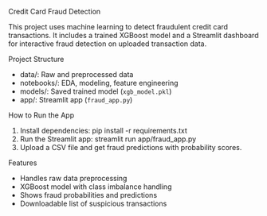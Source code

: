 Credit Card Fraud Detection

This project uses machine learning to detect fraudulent credit card transactions. It includes a trained XGBoost model and a Streamlit dashboard for interactive fraud detection on uploaded transaction data.

 Project Structure
- data/: Raw and preprocessed data
- notebooks/: EDA, modeling, feature engineering
- models/: Saved trained model (`xgb_model.pkl`)
- app/: Streamlit app (`fraud_app.py`)

 How to Run the App
1. Install dependencies:
pip install -r requirements.txt
2. Run the Streamlit app:
streamlit run app/fraud_app.py
3. Upload a CSV file and get fraud predictions with probability scores.

 Features
- Handles raw data preprocessing
- XGBoost model with class imbalance handling
- Shows fraud probabilities and predictions
- Downloadable list of suspicious transactions
